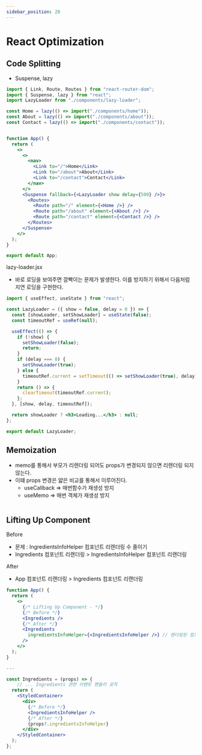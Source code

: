 ```yaml
---
sidebar_position: 20
---
```


# React Optimization


## Code Splitting

- Suspense, lazy
```jsx
import { Link, Route, Routes } from "react-router-dom";
import { Suspense, lazy } from "react";
import LazyLoader from "./components/lazy-loader";

const Home = lazy(() => import("./components/home"));
const About = lazy(() => import("./components/about"));
const Contact = lazy(() => import("./components/contact"));


function App() {
  return (
    <>
      <>
        <nav>
          <Link to="/">Home</Link>
          <Link to="/about">About</Link>
          <Link to="/contact">Contact</Link>
        </nav>
      </>
      <Suspense fallback={<LazyLoader show delay={500} />}>
        <Routes>
          <Route path="/" element={<Home />} />
          <Route path="/about" element={<About />} />
          <Route path="/contact" element={<Contact />} />
        </Routes>
      </Suspense>
    </>
  );
}

export default App;

```

lazy-loader.jsx  
- 바로 로딩을 보여주면 깜빡이는 문제가 발생한다. 이를 방지하기 위해서 다음처럼 지연 로딩을 구현한다.  

```jsx
import { useEffect, useState } from "react";

const LazyLoader = ({ show = false, delay = 0 }) => {
  const [showLoader, setShowLoader] = useState(false);
  const timeoutRef = useRef(null);

  useEffect(() => {
    if (!show) {
      setShowLoader(false);
      return;
    }
    if (delay === 0) {
      setShowLoader(true);
    } else {
      timeoutRef.current = setTimeout(() => setShowLoader(true), delay);
    }
    return () => {
      clearTimeout(timeoutRef.current);
    };
  }, [show, delay, timeoutRef]);

  return showLoader ? <h3>Loading...</h3> : null;
};

export default LazyLoader;

```


## Memoization

- memo를 통해서 부모가 리렌더링 되어도 props가 변경되지 않으면 리렌더링 되지 않는다.  
- 이떄 props 변경은 얇은 비교를 통해서 이루어진다.  
  - useCallback => 매번함수가 재생성 방지  
  - useMemo => 매번 객체가 재생성 방지  

```jsx

```

## Lifting Up Component  

Before
- 문제 : IngredientsInfoHelper 컴포넌트 리렌더링 수 줄이기  
- Ingredients 컴포넌트 리랜더링 > IngredientsInfoHelper 컴포넌트 리랜더링  

After
- App 컴포넌트 리랜더링 > Ingredients 컴포넌트 리랜더링  

```jsx
function App() {
  return (
    <>
      {/* Lifting Up Component - */}
      {/* Before */}
      <Ingredients />
      {/* After */}
      <Ingredients
        ingredientsInfoHelper={<IngredientsInfoHelper />} // 렌더링된 컴포넌트를 Prop으로 전달
      />
    </>
  );
}

---

const Ingredients = (props) => {
    // ... Ingredients 관련 이벤트 핸들러 로직 
  return (
    <StyledContainer>
      <div>
        {/* Before */}
        <IngredientsInfoHelper />
        {/* After */}
        {props?.ingredientsInfoHelper}
      </div>
    </StyledContainer>
  );
};

```